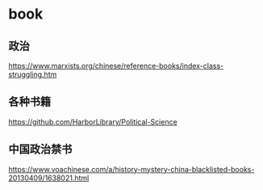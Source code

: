 # book

## 政治
https://www.marxists.org/chinese/reference-books/index-class-struggling.htm

## 各种书籍
https://github.com/HarborLibrary/Political-Science

## 中国政治禁书
https://www.voachinese.com/a/history-mystery-china-blacklisted-books-20130409/1638021.html



